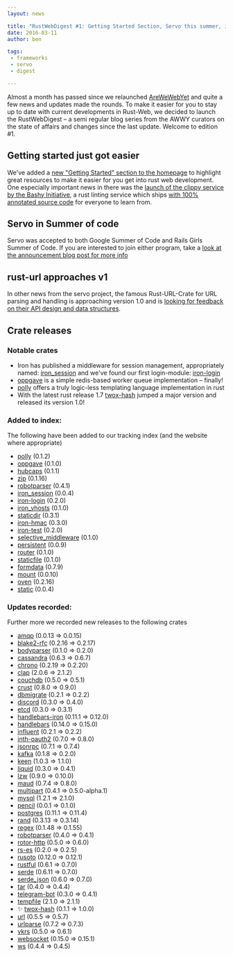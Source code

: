 ```yaml
---
layout: news

title: "RustWebDigest #1: Getting Started Section, Servo this summer, iron session"
date: 2016-03-11
author: ben

tags:
 - frameworks
 - servo
 - digest

---
```


Almost a month has passed since we relaunched [AreWeWebYet](http://www.arewewebyet.org/) and quite a few news and updates made the rounds. To make it easier for you to stay up to date with current developments in Rust-Web, we decided to launch the RustWebDigest – a semi regular blog series from the AWWY curators on the state of affairs and changes since the last update. Welcome to edition #1.

## Getting started just got easier

We've added a [new "Getting Started" section to the homepage](/#getting-started) to highlight great resources to make it easier for you get into rust web development. One especially important news in there was the [launch of the clippy service by the Bashy Initiative](http://www.bashy.io/news/2016/03/05/clippy-linting-as-a-service/), a rust linting service which ships [with 100% annotated source code](https://clippy.bashy.io/docs/) for everyone to learn from.

## Servo in Summer of code

Servo was accepted to both Google Summer of Code and Rails Girls Summer of Code. If you are interested to join either program, take a [look at the announcement blog post for more info](https://blog.servo.org/2016/03/02/summer-of-code/)

## rust-url approaches v1

In other news from the servo project, the famous Rust-URL-Crate for URL parsing and handling is approaching version 1.0 and is [looking for feedback on their API design and data structures](https://github.com/servo/rust-url/pull/176).

## Crate releases

### Notable crates

 - Iron has published a middleware for session management, appropriately named: [iron_session](https://crates.io/crates/iron_session) and we've found our first login-module: [iron-login](https://crates.io/crates/iron-login)
 - [oppgave](https://crates.io/crates/oppgave) is a simple redis-based worker queue implementation – finally!
 - [polly](https://crates.io/crates/polly) offers a truly logic-less templating language implementation in rust
 - With the latest rust release 1.7 [twox-hash](https://crates.io/crates/twox-hash) jumped a major version and released its version 1.0!

### Added to index:
The following have been added to our tracking index (and the website where appropriate)

- [polly](https://crates.io/crates/polly)  (0.1.2)
- [oppgave](https://crates.io/crates/oppgave)  (0.1.0)
- [hubcaps](https://crates.io/crates/hubcaps)  (0.1.1)
- [zip](https://crates.io/crates/zip)  (0.1.16)
- [robotparser](https://crates.io/crates/robotparser)  (0.4.1)
- [iron_session](https://crates.io/crates/iron_session)  (0.0.4)
- [iron-login](https://crates.io/crates/iron-login)  (0.2.0)
- [iron_vhosts](https://crates.io/crates/iron_vhosts)  (0.1.0)
- [staticdir](https://crates.io/crates/staticdir)  (0.3.1)
- [iron-hmac](https://crates.io/crates/iron-hmac)  (0.3.0)
- [iron-test](https://crates.io/crates/iron-test)  (0.2.0)
- [selective_middleware](https://crates.io/crates/selective_middleware)  (0.1.0)
- [persistent](https://crates.io/crates/persistent)  (0.0.9)
- [router](https://crates.io/crates/router)  (0.1.0)
- [staticfile](https://crates.io/crates/staticfile)  (0.1.0)
- [formdata](https://crates.io/crates/formdata)  (0.7.9)
- [mount](https://crates.io/crates/mount)  (0.0.10)
- [oven](https://crates.io/crates/oven)  (0.2.16)
- [static](https://crates.io/crates/static)  (0.0.4)

### Updates recorded:

Further more we recorded new releases to the following crates

 - [amqp](https://crates.io/crates/amqp) (0.0.13 => 0.0.15)
 - [blake2-rfc](https://crates.io/crates/blake2-rfc) (0.2.16 => 0.2.17)
 - [bodyparser](https://crates.io/crates/bodyparser) (0.1.0 => 0.2.0)
 - [cassandra](https://crates.io/crates/cassandra) (0.6.3 => 0.6.7)
 - [chrono](https://crates.io/crates/chrono) (0.2.19 => 0.2.20)
 - [clap](https://crates.io/crates/clap) (2.0.6 => 2.1.2)
 - [couchdb](https://crates.io/crates/couchdb) (0.5.0 => 0.5.1)
 - [crust](https://crates.io/crates/crust) (0.8.0 => 0.9.0)
 - [dbmigrate](https://crates.io/crates/dbmigrate) (0.2.1 => 0.2.2)
 - [discord](https://crates.io/crates/discord) (0.3.0 => 0.4.0)
 - [etcd](https://crates.io/crates/etcd) (0.3.0 => 0.3.1)
 - [handlebars-iron](https://crates.io/crates/handlebars-iron) (0.11.1 => 0.12.0)
 - [handlebars](https://crates.io/crates/handlebars) (0.14.0 => 0.15.0)
 - [influent](https://crates.io/crates/influent) (0.2.1 => 0.2.2)
 - [inth-oauth2](https://crates.io/crates/inth-oauth2) (0.7.0 => 0.8.0)
 - [jsonrpc](https://crates.io/crates/jsonrpc) (0.7.1 => 0.7.4)
 - [kafka](https://crates.io/crates/kafka) (0.1.8 => 0.2.0)
 - [keen](https://crates.io/crates/keen) (1.0.3 => 1.1.0)
 - [liquid](https://crates.io/crates/liquid) (0.3.0 => 0.4.1)
 - [lzw](https://crates.io/crates/lzw) (0.9.0 => 0.10.0)
 - [maud](https://crates.io/crates/maud) (0.7.4 => 0.8.0)
 - [multipart](https://crates.io/crates/multipart) (0.4.1 => 0.5.0-alpha.1)
 - [mysql](https://crates.io/crates/mysql) (1.2.1 => 2.1.0)
 - [pencil](https://crates.io/crates/pencil) (0.0.1 => 0.1.0)
 - [postgres](https://crates.io/crates/postgres) (0.11.1 => 0.11.4)
 - [rand](https://crates.io/crates/rand) (0.3.13 => 0.3.14)
 - [regex](https://crates.io/crates/regex) (0.1.48 => 0.1.55)
 - [robotparser](https://crates.io/crates/robotparser) (0.4.0 => 0.4.1)
 - [rotor-http](https://crates.io/crates/rotor-http) (0.5.0 => 0.6.0)
 - [rs-es](https://crates.io/crates/rs-es) (0.2.0 => 0.2.5)
 - [rusoto](https://crates.io/crates/rusoto) (0.12.0 => 0.12.1)
 - [rustful](https://crates.io/crates/rustful) (0.6.1 => 0.7.0)
 - [serde](https://crates.io/crates/serde) (0.6.11 => 0.7.0)
 - [serde_json](https://crates.io/crates/serde_json) (0.6.0 => 0.7.0)
 - [tar](https://crates.io/crates/tar) (0.4.0 => 0.4.4)
 - [telegram-bot](https://crates.io/crates/telegram-bot) (0.3.0 => 0.4.1)
 - [tempfile](https://crates.io/crates/tempfile) (2.1.0 => 2.1.1)
 - ✨ [twox-hash](https://crates.io/crates/twox-hash) (0.1.1 => 1.0.0)
 - [url](https://crates.io/crates/url) (0.5.5 => 0.5.7)
 - [urlparse](https://crates.io/crates/urlparse) (0.7.2 => 0.7.3)
 - [vkrs](https://crates.io/crates/vkrs) (0.5.0 => 0.6.1)
 - [websocket](https://crates.io/crates/websocket) (0.15.0 => 0.15.1)
 - [ws](https://crates.io/crates/ws) (0.4.4 => 0.4.5)
